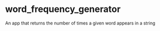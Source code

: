# word_frequency_generator
An app that returns the number of times a given word appears in a string
